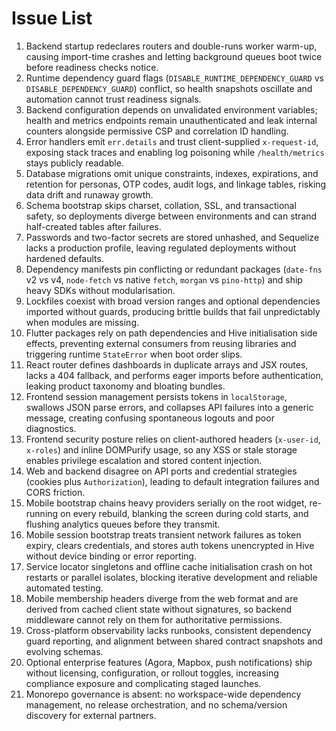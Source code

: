 # Issue List

1. Backend startup redeclares routers and double-runs worker warm-up, causing import-time crashes and letting background queues boot twice before readiness checks notice.
2. Runtime dependency guard flags (`DISABLE_RUNTIME_DEPENDENCY_GUARD` vs `DISABLE_DEPENDENCY_GUARD`) conflict, so health snapshots oscillate and automation cannot trust readiness signals.
3. Backend configuration depends on unvalidated environment variables; health and metrics endpoints remain unauthenticated and leak internal counters alongside permissive CSP and correlation ID handling.
4. Error handlers emit `err.details` and trust client-supplied `x-request-id`, exposing stack traces and enabling log poisoning while `/health/metrics` stays publicly readable.
5. Database migrations omit unique constraints, indexes, expirations, and retention for personas, OTP codes, audit logs, and linkage tables, risking data drift and runaway growth.
6. Schema bootstrap skips charset, collation, SSL, and transactional safety, so deployments diverge between environments and can strand half-created tables after failures.
7. Passwords and two-factor secrets are stored unhashed, and Sequelize lacks a production profile, leaving regulated deployments without hardened defaults.
8. Dependency manifests pin conflicting or redundant packages (`date-fns` v2 vs v4, `node-fetch` vs native `fetch`, `morgan` vs `pino-http`) and ship heavy SDKs without modularisation.
9. Lockfiles coexist with broad version ranges and optional dependencies imported without guards, producing brittle builds that fail unpredictably when modules are missing.
10. Flutter packages rely on path dependencies and Hive initialisation side effects, preventing external consumers from reusing libraries and triggering runtime `StateError` when boot order slips.
11. React router defines dashboards in duplicate arrays and JSX routes, lacks a 404 fallback, and performs eager imports before authentication, leaking product taxonomy and bloating bundles.
12. Frontend session management persists tokens in `localStorage`, swallows JSON parse errors, and collapses API failures into a generic message, creating confusing spontaneous logouts and poor diagnostics.
13. Frontend security posture relies on client-authored headers (`x-user-id`, `x-roles`) and inline DOMPurify usage, so any XSS or stale storage enables privilege escalation and stored content injection.
14. Web and backend disagree on API ports and credential strategies (cookies plus `Authorization`), leading to default integration failures and CORS friction.
15. Mobile bootstrap chains heavy providers serially on the root widget, re-running on every rebuild, blanking the screen during cold starts, and flushing analytics queues before they transmit.
16. Mobile session bootstrap treats transient network failures as token expiry, clears credentials, and stores auth tokens unencrypted in Hive without device binding or error reporting.
17. Service locator singletons and offline cache initialisation crash on hot restarts or parallel isolates, blocking iterative development and reliable automated testing.
18. Mobile membership headers diverge from the web format and are derived from cached client state without signatures, so backend middleware cannot rely on them for authoritative permissions.
19. Cross-platform observability lacks runbooks, consistent dependency guard reporting, and alignment between shared contract snapshots and evolving schemas.
20. Optional enterprise features (Agora, Mapbox, push notifications) ship without licensing, configuration, or rollout toggles, increasing compliance exposure and complicating staged launches.
21. Monorepo governance is absent: no workspace-wide dependency management, no release orchestration, and no schema/version discovery for external partners.
